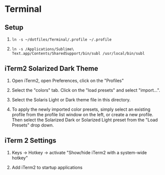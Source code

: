 Terminal
========

## Setup

1. ```ln -s ~/dotfiles/Terminal/.profile ~/.profile```

2. ```ln -s /Applications/Sublime\ Text.app/Contents/SharedSupport/bin/subl /usr/local/bin/subl```

## iTerm2 Solarized Dark Theme

1. Open iTerm2, open Preferences, click on the "Profiles"

2. Select the "colors" tab. Click on the "load presets" and select "import...".

3. Select the Solaris Light or Dark theme file in this directory.

4. To apply the newly imported color presets, simply select an existing profile from the profile list window on the left, or create a new profile. Then select the Solarized Dark or Solarized Light preset from the "Load Presets" drop down.

## iTerm 2 Settings

1. Keys -> Hotkey -> activate "Show/hide iTerm2 with a system-wide hotkey"

2. Add iTerm2 to startup applications